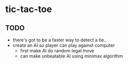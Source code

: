 # tic-tac-toe

## TODO
* there's got to be a faster way to detect a tie..
* create an AI so player can play against computer
    * first make AI do random legal move
    * can make unbeatable AI using minimax algorithm
    